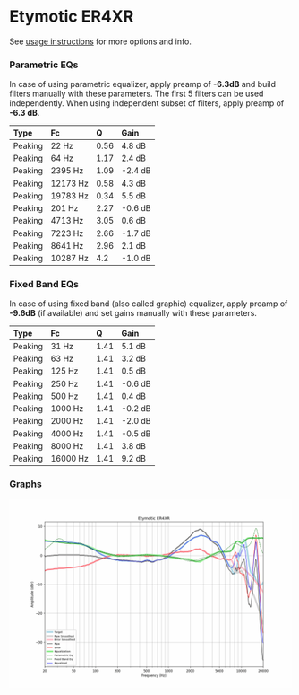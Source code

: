 # Etymotic ER4XR
See [usage instructions](https://github.com/jaakkopasanen/AutoEq#usage) for more options and info.

### Parametric EQs
In case of using parametric equalizer, apply preamp of **-6.3dB** and build filters manually
with these parameters. The first 5 filters can be used independently.
When using independent subset of filters, apply preamp of **-6.3 dB**.

| Type    | Fc       |    Q | Gain    |
|:--------|:---------|:-----|:--------|
| Peaking | 22 Hz    | 0.56 | 4.8 dB  |
| Peaking | 64 Hz    | 1.17 | 2.4 dB  |
| Peaking | 2395 Hz  | 1.09 | -2.4 dB |
| Peaking | 12173 Hz | 0.58 | 4.3 dB  |
| Peaking | 19783 Hz | 0.34 | 5.5 dB  |
| Peaking | 201 Hz   | 2.27 | -0.6 dB |
| Peaking | 4713 Hz  | 3.05 | 0.6 dB  |
| Peaking | 7223 Hz  | 2.66 | -1.7 dB |
| Peaking | 8641 Hz  | 2.96 | 2.1 dB  |
| Peaking | 10287 Hz | 4.2  | -1.0 dB |

### Fixed Band EQs
In case of using fixed band (also called graphic) equalizer, apply preamp of **-9.6dB**
(if available) and set gains manually with these parameters.

| Type    | Fc       |    Q | Gain    |
|:--------|:---------|:-----|:--------|
| Peaking | 31 Hz    | 1.41 | 5.1 dB  |
| Peaking | 63 Hz    | 1.41 | 3.2 dB  |
| Peaking | 125 Hz   | 1.41 | 0.5 dB  |
| Peaking | 250 Hz   | 1.41 | -0.6 dB |
| Peaking | 500 Hz   | 1.41 | 0.4 dB  |
| Peaking | 1000 Hz  | 1.41 | -0.2 dB |
| Peaking | 2000 Hz  | 1.41 | -2.0 dB |
| Peaking | 4000 Hz  | 1.41 | -0.5 dB |
| Peaking | 8000 Hz  | 1.41 | 3.8 dB  |
| Peaking | 16000 Hz | 1.41 | 9.2 dB  |

### Graphs
![](./Etymotic%20ER4XR.png)